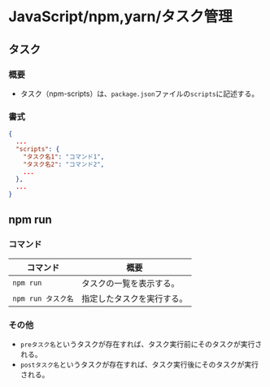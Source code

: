 # JavaScript/npm,yarn/タスク管理

## タスク

### 概要

- タスク（npm-scripts）は、`package.json`ファイルの`scripts`に記述する。

### 書式

```json
{
  ...
  "scripts": {
    "タスク名1": "コマンド1",
    "タスク名2": "コマンド2",
    ...
  },
  ...
}
```

## npm run

### コマンド

| コマンド           | 概要                       |
| ------------------ | -------------------------- |
| `npm run`          | タスクの一覧を表示する。   |
| `npm run タスク名` | 指定したタスクを実行する。 |

### その他

- `preタスク名`というタスクが存在すれば、タスク実行前にそのタスクが実行される。
- `postタスク名`というタスクが存在すれば、タスク実行後にそのタスクが実行される。
